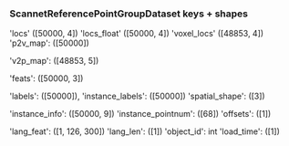 ### ScannetReferencePointGroupDataset keys + shapes
'locs' ([50000, 4])
'locs_float' ([50000, 4]) 
'voxel_locs' ([48853, 4])
'p2v_map': ([50000])

'v2p_map': ([48853, 5])

'feats': ([50000, 3])

'labels': ([50000]), 
'instance_labels': ([50000])
'spatial_shape': ([3])

'instance_info':  ([50000, 9])
'instance_pointnum': ([68])
'offsets': ([1])

'lang_feat': ([1, 126, 300])
'lang_len': ([1])
'object_id': int
'load_time': ([1])